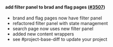 #### add filter panel to brad and flag pages ([#3507](https://github.com/shopsys/shopsys/pull/3507))

- brand and flag pages now have filter panel
- refactored filter panel with state management
- search page now uses new filter panel
- added new content wrappers
- see #project-base-diff to update your project
